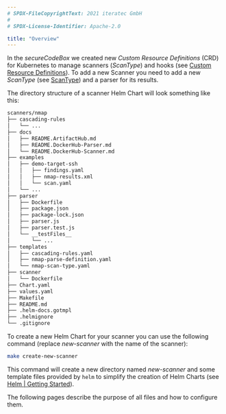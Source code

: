 ```yaml
---
# SPDX-FileCopyrightText: 2021 iteratec GmbH
#
# SPDX-License-Identifier: Apache-2.0

title: "Overview"
---
```


In the *secureCodeBox* we created new *Custom Resource Definitions* (CRD) for Kubernetes to manage scanners (*ScanType*) and hooks (see [Custom Resource Definitions](/docs/api/crds)).
To add a new Scanner you need to add a new *ScanType* (see [ScanType](/docs/api/crds/scan-type)) and a parser for its results.

The directory structure of a scanner Helm Chart will look something like this:

```bash
scanners/nmap
├── cascading-rules
│   └── ...
├── docs
│   ├── README.ArtifactHub.md
│   ├── README.DockerHub-Parser.md
│   └── README.DockerHub-Scanner.md
├── examples
│   ├── demo-target-ssh
│   │   ├── findings.yaml
│   │   ├── nmap-results.xml
│   │   └── scan.yaml
│   └── ...
├── parser
│   ├── Dockerfile
│   ├── package.json
│   ├── package-lock.json
│   ├── parser.js
│   ├── parser.test.js
│   └── __testFiles__
│       └── ...
├── templates
│   ├── cascading-rules.yaml
│   ├── nmap-parse-definition.yaml
│   └── nmap-scan-type.yaml
├── scanner
│   └── Dockerfile
├── Chart.yaml
├── values.yaml
├── Makefile
├── README.md
├── .helm-docs.gotmpl
├── .helmignore
└── .gitignore
```

To create a new Helm Chart for your scanner you can use the following command (replace *new-scanner* with the name of the scanner):

```bash
make create-new-scanner
```

This command will create a new directory named *new-scanner* and some template files provided by `helm` to simplify the creation of Helm Charts (see [Helm | Getting Started](https://helm.sh/docs/chart_template_guide/getting_started/)).

The following pages describe the purpose of all files and how to configure them.
